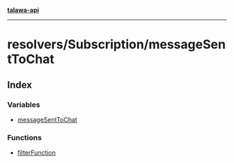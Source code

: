 [**talawa-api**](../../../README.md)

***

# resolvers/Subscription/messageSentToChat

## Index

### Variables

- [messageSentToChat](variables/messageSentToChat.md)

### Functions

- [filterFunction](functions/filterFunction.md)
